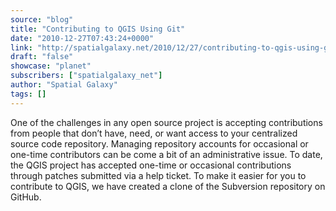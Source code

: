 ```yaml
---
source: "blog"
title: "Contributing to QGIS Using Git"
date: "2010-12-27T07:43:24+0000"
link: "http://spatialgalaxy.net/2010/12/27/contributing-to-qgis-using-git/"
draft: "false"
showcase: "planet"
subscribers: ["spatialgalaxy_net"]
author: "Spatial Galaxy"
tags: []
---
```


One of the challenges in any open source project is accepting contributions from people that don&rsquo;t have, need, or want access to your centralized source code repository. Managing repository accounts for occasional or one-time contributors can be come a bit of an administrative issue. To date, the QGIS project has accepted one-time or occasional contributions through patches submitted via a help ticket.
To make it easier for you to contribute to QGIS, we have created a clone of the Subversion repository on GitHub.
